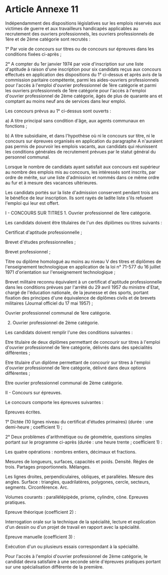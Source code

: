# Article Annexe 11

Indépendamment des dispositions législatives sur les emplois réservés aux victimes de guerre et aux travailleurs handicapés applicables au recrutement des ouvriers professionnels, les ouvriers professionnels de 1ère et de 2ème catégorie sont recrutés :

1° Par voie de concours sur titres ou de concours sur épreuves dans les conditions fixées ci-après ;

2° A compter du 1er janvier 1974 par voie d'inscription sur une liste d'aptitude à raison d'une inscription pour six candidats reçus aux concours effectués en application des dispositions du 1° ci-dessus et après avis de la commission paritaire compétente, parmi les aides-ouvriers professionnels pour l'accès à l'emploi d'ouvrier professionnel de 1ère catégorie et parmi les ouvriers professionnels de 1ère catégorie pour l'accès à l'emploi d'ouvrier professionnel de 2ème catégorie, âgés de plus de quarante ans et comptant au moins neuf ans de services dans leur emploi.

Les concours prévus au 1° ci-dessus sont ouverts :

a) A titre principal sans condition d'âge, aux agents communaux en fonctions ;

b) A titre subsidiaire, et dans l'hypothèse où ni le concours sur titre, ni le concours sur épreuves organisés en application du paragraphe A n'auraient pas permis de pourvoir les emplois vacants, aux candidats qui réunissent les conditions générales de recrutement prévues par le statut général du personnel communal.

Lorsque le nombre de candidats ayant satisfait aux concours est supérieur au nombre des emplois mis au concours, les intéressés sont inscrits, par ordre de mérite, sur une liste d'admission et nommés dans ce même ordre au fur et à mesure des vacances ultérieures.

Les candidats portés sur la liste d'admission conservent pendant trois ans le bénéfice de leur inscription. Ils sont rayés de ladite liste s'ils refusent l'emploi qui leur est offert.

I - CONCOURS SUR TITRES    1. Ouvrier professionnel de 1ère catégorie.

Les candidats doivent être titulaires de l'un des diplômes ou titres suivants :

Certificat d'aptitude professionnelle ;

Brevet d'études professionnelles ;

Brevet professionnel ;

Titre ou diplôme homologué au moins au niveau V des titres et diplômes de l'enseignement technologique en application de la loi n° 71-577 du 16 juillet 1971 d'orientation sur l'enseignement technologique ;

Brevet militaire reconnu équivalent à un certificat d'aptitude professionnelle dans les conditions prévues par l'arrêté du 29 avril 1957 du ministre d'Etat, chargé de l'éducation nationale, de la jeunesse et des sports, portant fixation des principes d'une équivalence de diplômes civils et de brevets militaires (Journal officiel du 17 mai 1957) ;

Ouvrier professionnel communal de 1ère catégorie.

2. Ouvrier professionnel de 2ème catégorie.

Les candidats doivent remplir l'une des conditions suivantes :

Etre titulaire de deux diplômes permettant de concourir sur titres à l'emploi d'ouvrier professionnel de 1ère catégorie, délivrés dans des spécialités différentes ;

Etre titulaire d'un diplôme permettant de concourir sur titres à l'emploi d'ouvrier professionnel de 1ère catégorie, délivré dans deux options différentes ;

Etre ouvrier professionnel communal de 2ème catégorie.

II - Concours sur épreuves.

Le concours comporte les épreuves suivantes :

Epreuves écrites.

1° Dictée (10 lignes niveau du certificat d'études primaires) (durée : une demi-heure ; coefficient 1) ;

2° Deux problèmes d'arithmétique ou de géométrie, questions simples portant sur le programme ci-après (durée : une heure trente ; coefficient 1) :

Les quatre opérations : nombres entiers, décimaux et fractions.

Mesures de longueurs, surfaces, capacités et poids. Densité. Règles de trois. Partages proportionnels. Mélanges.

Les lignes droites, perpendiculaires, obliques, et parallèles. Mesure des angles. Surface : triangles, quadrilatères, polygones, cercle, secteurs, segments. Circonférence. Arc.

Volumes courants : parallélépipède, prisme, cylindre, cône.               Epreuves pratiques.

Epreuve théorique (coefficient 2) :

Interrogation orale sur la technique de la spécialité, lecture et explication d'un dessin ou d'un projet de travail en rapport avec la spécialité.

Epreuve manuelle (coefficient 3) :

Exécution d'un ou plusieurs essais correspondant à la spécialité.

Pour l'accès à l'emploi d'ouvrier professionnel de 2ème catégorie, le candidat devra satisfaire à une seconde série d'épreuves pratiques portant sur une spécialisation différente de la première.
